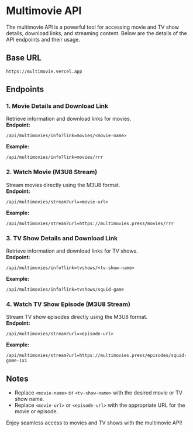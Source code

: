 # Multimovie API  

The multimovie API is a powerful tool for accessing movie and TV show details, download links, and streaming content. Below are the details of the API endpoints and their usage.  

## Base URL  
```
https://multimovie.vercel.app
```  

## Endpoints  

### 1. Movie Details and Download Link  
Retrieve information and download links for movies.  
**Endpoint:**  
```
/api/multimovies/info?link=movies/<movie-name>
```  
**Example:**  
```
/api/multimovies/info?link=movies/rrr
```  

### 2. Watch Movie (M3U8 Stream)  
Stream movies directly using the M3U8 format.  
**Endpoint:**  
```
/api/multimovies/stream?url=<movie-url>
```  
**Example:**  
```
/api/multimovies/stream?url=https://multimovies.press/movies/rrr
```  

### 3. TV Show Details and Download Link  
Retrieve information and download links for TV shows.  
**Endpoint:**  
```
/api/multimovies/info?link=tvshows/<tv-show-name>
```  
**Example:**  
```
/api/multimovies/info?link=tvshows/squid-game
```  

### 4. Watch TV Show Episode (M3U8 Stream)  
Stream TV show episodes directly using the M3U8 format.  
**Endpoint:**  
```
/api/multimovies/stream?url=<episode-url>
```  
**Example:**  
```
/api/multimovies/stream?url=https://multimovies.press/episodes/squid-game-1x1
```  

## Notes  
- Replace `<movie-name>` or `<tv-show-name>` with the desired movie or TV show name.  
- Replace `<movie-url>` or `<episode-url>` with the appropriate URL for the movie or episode.  

Enjoy seamless access to movies and TV shows with the multimovie API!  
